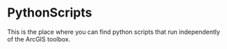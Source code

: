 # PythonScripts
This is the place where you can find python scripts that run independently of the ArcGIS toolbox.
